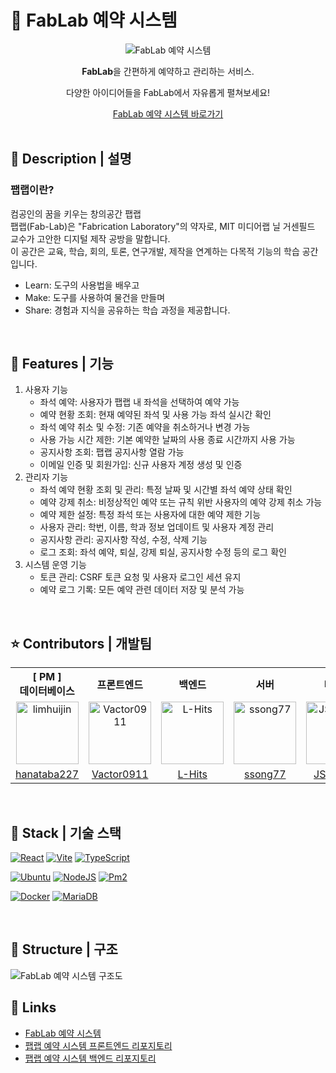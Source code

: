 # 📁 FabLab 예약 시스템

<div align="center">
    <img src="https://github.com/user-attachments/assets/309da5b4-dd81-4f81-b633-df4de6d903b8" alt="FabLab 예약 시스템" />
    <p><strong>FabLab</strong>을 간편하게 예약하고 관리하는 서비스.</p>
    <p>다양한 아이디어들을 FabLab에서 자유롭게 펼쳐보세요!</p>
    <a href="/">
        FabLab 예약 시스템 바로가기
    </a>
</div>

<br />

## 📖 Description | 설명

### 팹랩이란?
컴공인의 꿈을 키우는 창의공간 팹랩  
팹랩(Fab-Lab)은 "Fabrication Laboratory"의 약자로, MIT 미디어랩 닐 거센필드 교수가 고안한 디지털 제작 공방을 말합니다.  
이 공간은 교육, 학습, 회의, 토론, 연구개발, 제작을 연계하는 다목적 기능의 학습 공간입니다.  
- Learn: 도구의 사용법을 배우고  
- Make: 도구를 사용하여 물건을 만들며  
- Share: 경험과 지식을 공유하는 학습 과정을 제공합니다.

<br />

## 📱 Features | 기능

1. 사용자 기능
    - 좌석 예약: 사용자가 팹랩 내 좌석을 선택하여 예약 가능
    - 예약 현황 조회: 현재 예약된 좌석 및 사용 가능 좌석 실시간 확인
    - 좌석 예약 취소 및 수정: 기존 예약을 취소하거나 변경 가능
    - 사용 가능 시간 제한: 기본 예약한 날짜의 사용 종료 시간까지 사용 가능
    - 공지사항 조회: 팹랩 공지사항 열람 가능
    - 이메일 인증 및 회원가입: 신규 사용자 계정 생성 및 인증
2. 관리자 기능
    - 좌석 예약 현황 조회 및 관리: 특정 날짜 및 시간별 좌석 예약 상태 확인
    - 예약 강제 취소: 비정상적인 예약 또는 규칙 위반 사용자의 예약 강제 취소 가능
    - 예약 제한 설정: 특정 좌석 또는 사용자에 대한 예약 제한 기능
    - 사용자 관리: 학번, 이름, 학과 정보 업데이트 및 사용자 계정 관리
    - 공지사항 관리: 공지사항 작성, 수정, 삭제 기능
    - 로그 조회: 좌석 예약, 퇴실, 강제 퇴실, 공지사항 수정 등의 로그 확인
3. 시스템 운영 기능
    - 토큰 관리: CSRF 토큰 요청 및 사용자 로그인 세션 유지
    - 예약 로그 기록: 모든 예약 관련 데이터 저장 및 분석 가능

<br />

## ⭐ Contributors | 개발팀
<table style="text-align: center">
    <tr>
        <th style="text-align: center;">[ PM ]<br />데이터베이스</th>
        <th style="text-align: center;">프론트엔드</th>
        <th style="text-align: center;">백엔드</th>
        <th style="text-align: center;">서버</th>
        <th style="text-align: center;">디자인</th>
    <tr>
    <tr>
        <td>
            <a href="https://github.com/Vactor0911" target="_blank"><img src="https://avatars.githubusercontent.com/u/30544681?v=4" alt="limhuijin" width="100"></a>
        </td>
        <td>
            <a href="https://github.com/Vactor0911" target="_blank"><img src="https://avatars.githubusercontent.com/u/85281049?v=4" alt="Vactor0911" width="100"></a>
        </td>
        <td>
            <a href="https://github.com/L-Hits" target="_blank"><img src="https://avatars.githubusercontent.com/u/130430768?v=4" alt="L-Hits" width="100"></a>
        </td>
        <td>
            <a href="https://github.com/JSukhen2" target="_blank"><img src="https://avatars.githubusercontent.com/u/106506127?v=4" alt="ssong77" width="100"></a>
        </td>
        <td>
            <a href="https://github.com/JSukhen2" target="_blank"><img src="https://avatars.githubusercontent.com/u/151798040?v=4" alt="JSukhen2" width="100"></a>
        </td>
    </tr>
    <tr>
        <td style="text-align: center;">
            <a href="https://github.com/hanataba227" target="_blank">hanataba227</a>
        </td>
        <td style="text-align: center;">
            <a href="https://github.com/Vactor0911" target="_blank">Vactor0911</a>
        </td>
        <td style="text-align: center;">
            <a href="https://github.com/L-Hits" target="_blank">L-Hits</a>
        </td>
        <td style="text-align: center;">
            <a href="https://github.com/ssong77" target="_blank">ssong77</a>
        </td>
        <td style="text-align: center;">
            <a href="https://github.com/JSukhen2" target="_blank">JSukhen2</a>
        </td>
    </tr>
</table>

<br />

## 🔧 Stack | 기술 스택
[![React](https://img.shields.io/badge/REACT-61DAFB?style=for-the-badge&logo=react&logoColor=000)](https://react.dev/)
[![Vite](https://img.shields.io/badge/VITE-646CFF?style=for-the-badge&logo=vite&logoColor=white)](https://vite.dev/guide/)
[![TypeScript](https://img.shields.io/badge/TYPESCRIPT-3178C6?style=for-the-badge&logo=typescript&logoColor=white)](https://www.typescriptlang.org/)

[![Ubuntu](https://img.shields.io/badge/UBUNTU-E95420?style=for-the-badge&logo=ubuntu&logoColor=white)](https://ubuntu.com/)
[![NodeJS](https://img.shields.io/badge/NODE.JS-5FA04E?style=for-the-badge&logo=nodedotjs&logoColor=white)](https://nodejs.org/en)
[![Pm2](https://img.shields.io/badge/PM2-%232B037A?style=for-the-badge&logo=pm2&logoColor=white)](https://pm2.keymetrics.io/)

[![Docker](https://img.shields.io/badge/DOCKER-2496ED?style=for-the-badge&logo=docker&logoColor=white)](https://www.docker.com/)
[![MariaDB](https://img.shields.io/badge/MARIA%20DB-%23003545?style=for-the-badge&logo=mariadb&logoColor=white)](https://mariadb.org/)

<br />

## 🔨 Structure | 구조
![FabLab 예약 시스템 구조도](https://github.com/user-attachments/assets/762a7a57-3a19-494b-bf4c-2decce4c3ea8)


## 🔗 Links

- [FabLab 예약 시스템](/)
- [팹랩 예약 시스템 프론트엔드 리포지토리](https://github.com/Vactor0911/fablab-booking-system)
- [팹랩 예약 시스템 백엔드 리포지토리](https://github.com/Vactor0911/fablab-booking-system-server)
